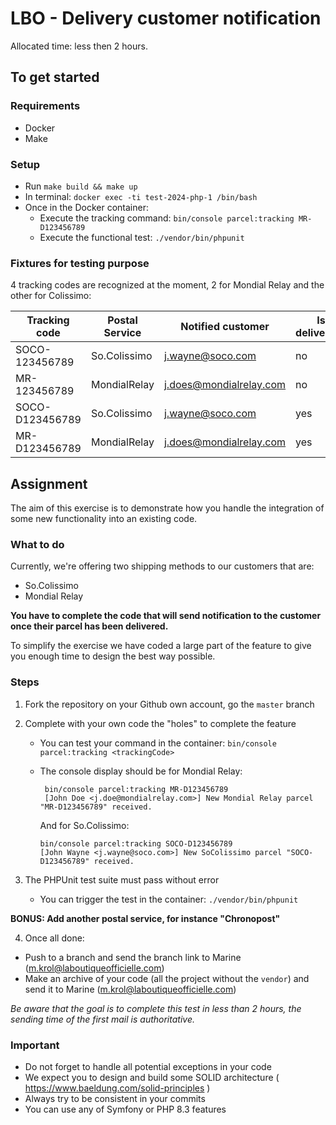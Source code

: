 # LBO - Delivery customer notification
Allocated time: less then 2 hours.

## To get started
### Requirements
- Docker
- Make

### Setup
- Run `make build && make up`
- In terminal: `docker exec -ti test-2024-php-1 /bin/bash`
- Once in the Docker container:
    - Execute the tracking command: `bin/console parcel:tracking MR-D123456789`
    - Execute the functional test: `./vendor/bin/phpunit`

### Fixtures for testing purpose
4 tracking codes are recognized at the moment, 2 for Mondial Relay and the other for Colissimo:

| Tracking code   | Postal Service| Notified customer | Is delivered? |
|-----------------|---|---|---------------|
| SOCO-123456789  | So.Colissimo | j.wayne@soco.com | no            |
| MR-123456789    | MondialRelay | j.does@mondialrelay.com | no            |
| SOCO-D123456789 | So.Colissimo | j.wayne@soco.com | yes           |
| MR-D123456789   | MondialRelay | j.does@mondialrelay.com | yes           |

## Assignment
The aim of this exercise is to demonstrate how you handle the integration of some new functionality into an existing code.

### What to do
Currently, we're offering two shipping methods to our customers that are:
- So.Colissimo
- Mondial Relay

**You have to complete the code that will send notification to the customer once their parcel has been delivered.**

To simplify the exercise we have coded a large part of the feature to give you enough time to design the best way possible.

### Steps
1. Fork the repository on your Github own account, go the `master` branch

2. Complete with your own code the "holes" to complete the feature

    - You can test your command in the container: `bin/console parcel:tracking <trackingCode>`

    - The console display should be for Mondial Relay:

        ```
         bin/console parcel:tracking MR-D123456789
         [John Doe <j.doe@mondialrelay.com>] New Mondial Relay parcel "MR-D123456789" received.
      ```

      And for So.Colissimo:

         ```
         bin/console parcel:tracking SOCO-D123456789
         [John Wayne <j.wayne@soco.com>] New SoColissimo parcel "SOCO-D123456789" received.
         ```

3. The PHPUnit test suite must pass without error
    - You can trigger the test in the container: `./vendor/bin/phpunit`

**BONUS: Add another postal service, for instance "Chronopost"**

4. Once all done:
- Push to a branch and send the branch link to Marine (m.krol@laboutiqueofficielle.com)
- Make an archive of your code (all the project without the `vendor`) and send it to Marine (m.krol@laboutiqueofficielle.com)

*Be aware that the goal is to complete this test in less than 2 hours, the sending time of the first mail is authoritative.*

### Important
- Do not forget to handle all potential exceptions in your code
- We expect you to design and build some SOLID architecture ( https://www.baeldung.com/solid-principles )
- Always try to be consistent in your commits
- You can use any of Symfony or PHP 8.3 features
